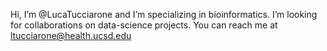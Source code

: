 Hi, I’m @LucaTucciarone and I’m specializing in bioinformatics. I’m looking for collaborations on data-science projects. 
You can reach me at ltucciarone@health.ucsd.edu

<!---
LucaTucciarone/LucaTucciarone is a ✨ special ✨ repository because its `README.md` (this file) appears on your GitHub profile.
You can click the Preview link to take a look at your changes.
--->
